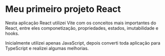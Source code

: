 # Meu primeiro projeto React

Nesta aplicação React utilizei Vite com os conceitos mais importantes do React, entre eles componetização, propriedades, estados, imutabilidade e hooks.

Inicialmente utilizei apenas JavaScript, depois converti toda aplicação para TypeScript e realizei algumas melhorias.
